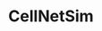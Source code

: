 ---
title: "CellNetSim"
excerpt: "An evolutionary intracellular catalytic reaction network model. This implementation was developed for the research work described in the articles [Evolutionary timeline of a modeled cell (2022)](https://doi.org/10.1016/j.jtbi.2022.111233) and [Biurcation in cellular evolution (2022)](https://arxiv.org/abs/2208.14973). <br/><img src='/images/cellAnim.png'>"
collection: portfolio
---